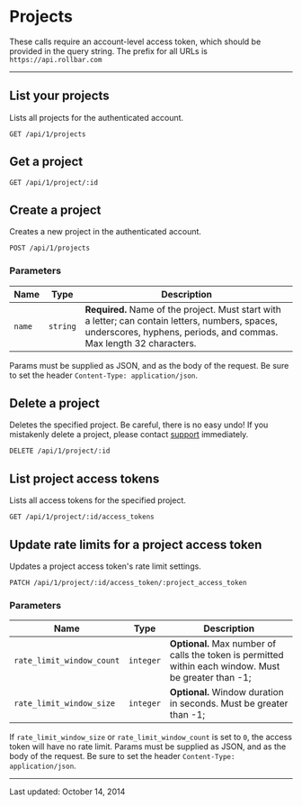 # Projects

These calls require an account-level access token, which should be provided in the query string. The prefix for all URLs is `https://api.rollbar.com`

<!-- Sub:[TOC] -->

---

## List your projects

Lists all projects for the authenticated account.

    GET /api/1/projects


## Get a project

    GET /api/1/project/:id


## Create a project

Creates a new project in the authenticated account.

    POST /api/1/projects

### Parameters

Name | Type | Description
-----|------|-------------
`name`|`string`|**Required.** Name of the project. Must start with a letter; can contain letters, numbers, spaces, underscores, hyphens, periods, and commas. Max length 32 characters.

Params must be supplied as JSON, and as the body of the request. Be sure to set the header `Content-Type: application/json`.


## Delete a project

Deletes the specified project. Be careful, there is no easy undo! If you mistakenly delete a project, please contact [support](support@rollbar.com) immediately.

    DELETE /api/1/project/:id


## List project access tokens

Lists all access tokens for the specified project.

    GET /api/1/project/:id/access_tokens


## Update rate limits for a project access token

Updates a project access token's rate limit settings.

    PATCH /api/1/project/:id/access_token/:project_access_token

### Parameters

Name | Type | Description
-----|------|-------------
`rate_limit_window_count`|`integer`|**Optional.** Max number of calls the token is permitted within each window. Must be greater than -1;
`rate_limit_window_size`|`integer`|**Optional.** Window duration in seconds. Must be greater than -1;

If `rate_limit_window_size` or `rate_limit_window_count` is set to `0`, the access token will have no rate limit.
Params must be supplied as JSON, and as the body of the request. Be sure to set the header `Content-Type: application/json`.

-----

Last updated: October 14, 2014

